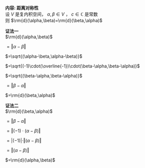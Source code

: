 **内容: 距离对称性**  
设 $V$ 是复内积空间， $\alpha,\beta\in V$ ， $c\in\mathbb{C}$ 是常数  
则 $\rm{d}(\alpha,\beta)=\rm{d}(\beta,\alpha)$  
  
**证法一**  
$\rm{d}(\alpha,\beta)$  
  
$=\Vert\alpha-\beta\Vert$  
  
$=\sqrt{(\alpha-\beta,\alpha-\beta)}$  
  
$=\sqrt{(-1)\cdot(\overline{-1})\cdot(\beta-\alpha,\beta-\alpha)}$  
  
$=\sqrt{(\beta-\alpha,\beta-\alpha)}$  
  
$=\Vert\beta-\alpha\Vert$  
  
$=\rm{d}(\beta,\alpha)$  
  
**证法二**  
$\rm{d}(\beta,\alpha)$  
  
$=\Vert\beta-\alpha\Vert$  
  
$=\Vert(-1)\cdot(\alpha-\beta)\Vert$  
  
$=\vert(-1)\vert\cdot\Vert(\alpha-\beta)\Vert$  
  
$=\Vert(\alpha-\beta)\Vert$  
  
$=\rm{d}(\alpha,\beta)$  
